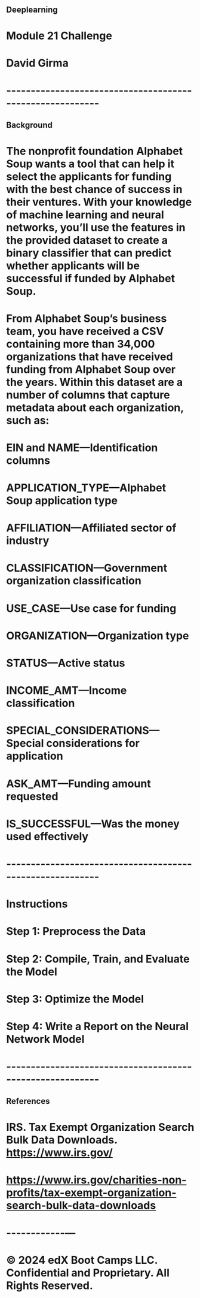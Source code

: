 ## Deeplearning

# Module 21 Challenge
# David Girma

# ---------------------------------------------------------

## Background

# The nonprofit foundation Alphabet Soup wants a tool that can help it select the applicants for funding with the best chance of success in their ventures. With your knowledge of machine learning and neural networks, you’ll use the features in the provided dataset to create a binary classifier that can predict whether applicants will be successful if funded by Alphabet Soup.
# From Alphabet Soup’s business team, you have received a CSV containing more than 34,000 organizations that have received funding from Alphabet Soup over the years. Within this dataset are a number of columns that capture metadata about each organization, such as:
# EIN and NAME—Identification columns
# APPLICATION_TYPE—Alphabet Soup application type
# AFFILIATION—Affiliated sector of industry
# CLASSIFICATION—Government organization classification
# USE_CASE—Use case for funding
# ORGANIZATION—Organization type
# STATUS—Active status
# INCOME_AMT—Income classification
# SPECIAL_CONSIDERATIONS—Special considerations for application
# ASK_AMT—Funding amount requested
# IS_SUCCESSFUL—Was the money used effectively

# ---------------------------------------------------------

# Instructions

# Step 1: Preprocess the Data
# Step 2: Compile, Train, and Evaluate the Model
# Step 3: Optimize the Model
# Step 4: Write a Report on the Neural Network Model

# ---------------------------------------------------------


## References

# IRS. Tax Exempt Organization Search Bulk Data Downloads. https://www.irs.gov/
# https://www.irs.gov/charities-non-profits/tax-exempt-organization-search-bulk-data-downloads

# ------------—

# © 2024 edX Boot Camps LLC. Confidential and Proprietary. All Rights Reserved.
